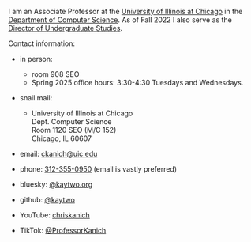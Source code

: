 I am an Associate Professor at the [University of Illinois at Chicago][uic] in the [Department of Computer Science][uiccs]. As of Fall 2022 I also serve as the [Director of Undergraduate Studies](https://cs.uic.edu/undergraduate/).

Contact information:

- in person:

  - room 908 SEO
  - Spring 2025 office hours: 3:30-4:30 Tuesdays and Wednesdays.

- snail mail:

  - University of Illinois at Chicago  
    Dept. Computer Science  
    Room 1120 SEO (M/C 152)  
    Chicago, IL 60607

- email: [ckanich@uic.edu][ckanich]
- phone: [312-355-0950][phone] (email is vastly preferred)
- bluesky: [@kaytwo.org][bluesky]
- github: [@kaytwo][github]
- YouTube: [chriskanich][yt]
- TikTok: [@ProfessorKanich][tt]

[tt]: https://tiktok.com/@professorkanich
[yt]: https://www.youtube.com/chriskanich
[bluesky]: https://bsky.app/profile/kaytwo.org
[phone]: tel:1-312-355-0950
[ckanich]: mailto:ckanich@uic.edu
[uiccs]: http://www.cs.uic.edu
[uic]: http://www.uic.edu
[twitter]: https://twitter.com/kaytwo
[github]: https://github.com/kaytwo
